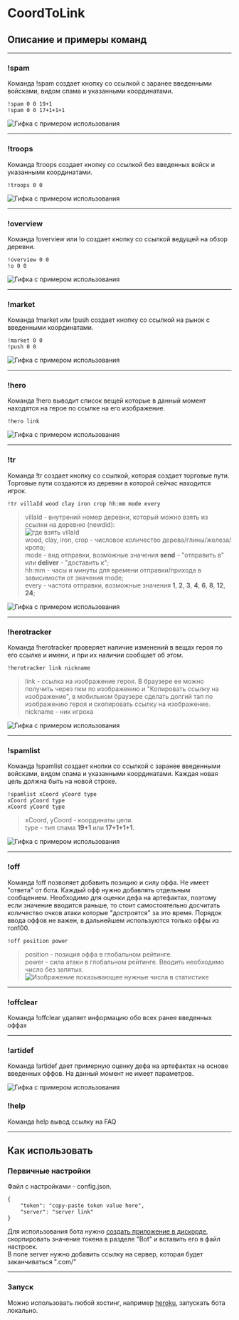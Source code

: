 # CoordToLink

## Описание и примеры команд

---

### !spam

Команда !spam создает кнопку со ссылкой с заранее введенными войсками, видом спама и указанными координатами.

```text
!spam 0 0 19+1
!spam 0 0 17+1+1+1
```

![Гифка с примером использования](./readme/spam.gif)

---

### !troops

Команда !troops создает кнопку со ссылкой без введенных войск и указанными координатами.

```text
!troops 0 0
```

![Гифка с примером использования](./readme/troops.gif)

---

### !overview

Команда !overview или !o создает кнопку со ссылкой ведущей на обзор деревни.

```text
!overview 0 0
!o 0 0
```

![Гифка с примером использования](./readme/overview.gif)

---

### !market

Команда !market или !push создает кнопку со ссылкой на рынок с введенными координатами.

```text
!market 0 0
!push 0 0
```

![Гифка с примером использования](./readme/market.gif)

---

### !hero

Команда !hero выводит список вещей которые в данный момент находятся на герое по ссылке на его изображение.

```text
!hero link
```

![Гифка с примером использования](./readme/hero.gif)

---

### !tr

Команда !tr создает кнопку со ссылкой, которая создает торговые пути. Торговые пути создаются из деревни в которой сейчас находится игрок.

```text
!tr villaId wood clay iron crop hh:mm mode every
```

> villaId - внутрений номер деревни, который можно взять из ссылки на деревню (newdid):  
![где взять villaId](./readme/villaId.png)  
wood, clay, iron, crop - числовое количество дерева/глины/железа/кропа;  
mode - вид отправки, возможные значения **send** - "отправить в" или **deliver** - "доставить к";  
hh:mm - часы и минуты для времени отправки/прихода в зависимости от значения mode;  
every - частота отправки, возможные значения **1**, **2**, **3**, **4**, **6**, **8**, **12**, **24**;

![Гифка с примером использования](./readme/tr.gif)

---

### !herotracker

Команда !herotracker проверяет наличие изменений в вещах героя по его ссылке и имени, и при их наличии сообщает об этом.

```text
!herotracker link nickname
```

> link - ссылка на изображение героя. В браузере ее можно получить через пкм по изображению и "Копировать ссылку на изображение", в мобильном браузере сделать долгий тап по изображению героя и скопировать ссылку на изображение.  
nickname - ник игрока

![Гифка с примером использования](./readme/herotracker.gif)

---

### !spamlist

Команда !spamlist создает кнопки со ссылкой с заранее введенными войсками, видом спама и указанными координатами. Каждая новая цель должна быть на новой строке.

```text
!spamlist xCoord yCoord type
xCoord yCoord type
xCoord yCoord type
```

> xCoord, yCoord - координаты цели.  
type - тип спама **19+1** или **17+1+1+1**.

![Гифка с примером использования](./readme/spamlist.gif)

---

### !off

Команда !off позволяет добавить позицию и силу оффа. Не имеет "ответа" от бота. Каждый офф нужно добавлять отдельным сообщением. Необходимо для оценки дефа на артефактах, поэтому если значение вводится раньше, то стоит самостоятельно досчитать количество очков атаки которые "достроятся" за это время. Порядок ввода оффов не важен, в дальнейшем используются только оффы из топ100.

```text
!off position power
```

> position - позиция оффа в глобальном рейтинге.  
power - сила атаки в глобальном рейтинге. Вводить необходимо число без запятых.
![Изображение показывающее нужные числа в статистике](./readme/off.png)

---

### !offclear

Команда !offclear удаляет информацию обо всех ранее введенных оффах

---

### !artidef

Команда !artidef дает примерную оценку дефа на артефактах на основе введенных оффов. На данный момент не имеет параметров.

![Гифка с примером использования](./readme/artidef.gif)

### !help

Команда help вывод ссылку на FAQ

---

## Как использовать

### Первичные настройки

Файл с настройками - config.json.

```text
{
    "token": "copy-paste token value here",
    "server": "server link"
}
```

Для использования бота нужно [создать приложение в дискорде](https://discordjs.guide/preparations/setting-up-a-bot-application.html#creating-your-bot), скорпировать значение токена в разделе "Bot" и вставить его в файл настроек.  
В поле server нужно добавить ссылку на сервер, которая будет заканчиваться ".com/"

---

### Запуск

Можно использовать любой хостинг, например [heroku](https://devcenter.heroku.com/articles/git), запускать бота локально.
